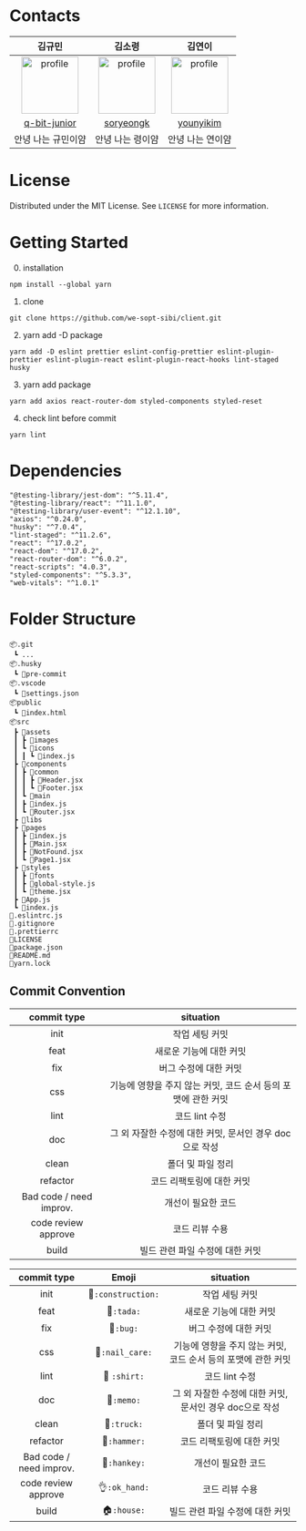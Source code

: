 # Contacts

|                            김규민                            |                            김소령                            |                            김연이                            |
| :----------------------------------------------------------: | :----------------------------------------------------------: | :----------------------------------------------------------: |
| <img src="https://user-images.githubusercontent.com/55784772/124715910-74793900-df3e-11eb-9745-2601765cd046.png" alt="profile" width="100" height="100"> | <img src="https://user-images.githubusercontent.com/55784772/124715910-74793900-df3e-11eb-9745-2601765cd046.png" alt="profile" width="100" height="100"> | <img src="https://user-images.githubusercontent.com/55784772/124715910-74793900-df3e-11eb-9745-2601765cd046.png" alt="profile" width="100" height="100"> |
|       [q-bit-junior](https://github.com/q-bit-junior)        |          [soryeongk](https://github.com/soryeongk)           |          [younyikim](https://github.com/younyikim)           |
|                      안녕 나는 규민이얌                      |                       안녕 나는 령이얌                       |                       안녕 나는 연이얌                       |



# License

Distributed under the MIT License. See `LICENSE` for more information.



# Getting Started

0. installation

```
npm install --global yarn
```
1. clone

```
git clone https://github.com/we-sopt-sibi/client.git
```

2. yarn add -D package

```
yarn add -D eslint prettier eslint-config-prettier eslint-plugin-prettier eslint-plugin-react eslint-plugin-react-hooks lint-staged husky
```

3. yarn add package

```
yarn add axios react-router-dom styled-components styled-reset
```

4. check lint before commit

```
yarn lint
```



# Dependencies

```
"@testing-library/jest-dom": "^5.11.4",
"@testing-library/react": "^11.1.0",
"@testing-library/user-event": "^12.1.10",
"axios": "^0.24.0",
"husky": "^7.0.4",
"lint-staged": "^11.2.6",
"react": "^17.0.2",
"react-dom": "^17.0.2",
"react-router-dom": "^6.0.2",
"react-scripts": "4.0.3",
"styled-components": "^5.3.3",
"web-vitals": "^1.0.1"
```



# Folder Structure

```
📦.git
 ┗ ...
📦.husky
 ┗ 📜pre-commit
📦.vscode
 ┗ 📜settings.json
📦public
 ┗ 📜index.html
📦src
 ┣ 📂assets
 ┃ ┣ 📂images
 ┃ ┗ 📂icons
 ┃ ┃ ┗ 📜index.js
 ┣ 📂components
 ┃ ┣ 📂common
 ┃ ┃ ┣ 📜Header.jsx
 ┃ ┃ ┗ 📜Footer.jsx
 ┃ ┗ 📂main
 ┃ ┣ 📜index.js
 ┃ ┗ 📜Router.jsx
 ┣ 📂libs
 ┣ 📂pages
 ┃ ┣ 📜index.js
 ┃ ┣ 📜Main.jsx
 ┃ ┣ 📜NotFound.jsx
 ┃ ┗ 📜Page1.jsx
 ┣ 📂styles
 ┃ ┣ 📂fonts
 ┃ ┣ 📜global-style.js
 ┃ ┗ 📜theme.jsx
 ┣ 📜App.js
 ┗ 📜index.js
📜.eslintrc.js
📜.gitignore
📜.prettierrc
📜LICENSE
📜package.json
📜README.md
📜yarn.lock
```



## Commit Convention

|       commit type       |                          situation                           |
| :---------------------: | :----------------------------------------------------------: |
|          init           |                        작업 세팅 커밋                        |
|          feat           |                   새로운 기능에 대한 커밋                    |
|           fix           |                    버그 수정에 대한 커밋                     |
|           css           | 기능에 영향을 주지 않는 커밋, 코드 순서 등의 포맷에 관한 커밋 |
|          lint           |                        코드 lint 수정                        |
|           doc           |   그 외 자잘한 수정에 대한 커밋, 문서인 경우 doc으로 작성    |
|          clean          |                      폴더 및 파일 정리                       |
|        refactor         |                  코드 리팩토링에 대한 커밋                   |
| Bad code / need improv. |                      개선이 필요한 코드                      |
|   code review approve   |                        코드 리뷰 수용                        |
|          build          |               빌드 관련 파일 수정에 대한 커밋                |

|       commit type       |             Emoji              |                          situation                           |
| :---------------------: | :----------------------------: | :----------------------------------------------------------: |
|          init           | :construction:`:construction:` |                        작업 세팅 커밋                        |
|          feat           |         :tada:`:tada:`         |                   새로운 기능에 대한 커밋                    |
|           fix           |          :bug:`:bug:`          |                    버그 수정에 대한 커밋                     |
|           css           |    :nail_care:`:nail_care:`    | 기능에 영향을 주지 않는 커밋, 코드 순서 등의 포맷에 관한 커밋 |
|          lint           |       :shirt: `:shirt:`        |                        코드 lint 수정                        |
|           doc           |         :memo:`:memo:`         |   그 외 자잘한 수정에 대한 커밋, 문서인 경우 doc으로 작성    |
|          clean          |        :truck:`:truck:`        |                      폴더 및 파일 정리                       |
|        refactor         |       :hammer:`:hammer:`       |                  코드 리팩토링에 대한 커밋                   |
| Bad code / need improv. |       :hankey:`:hankey:`       |                      개선이 필요한 코드                      |
|   code review approve   |      :ok_hand:`:ok_hand:`​      |                        코드 리뷰 수용                        |
|          build          |        :house:`:house:`        |               빌드 관련 파일 수정에 대한 커밋                |
